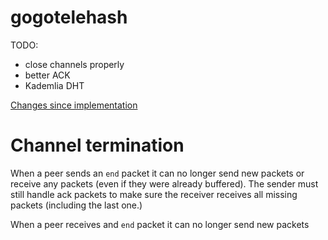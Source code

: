 gogotelehash
============

TODO:

- close channels properly
- better ACK
- Kademlia DHT

[Changes since implementation](https://github.com/telehash/telehash.org/compare/feb3421b36a03e97f395f014a494f5dc90695f04...master)


# Channel termination

When a peer sends an `end` packet it can no longer send new packets or
  receive any packets (even if they were already buffered). The sender must still
  handle ack packets to make sure the receiver receives all missing packets (including the last one.)

When a peer receives and  `end` packet it can no longer send new packets
